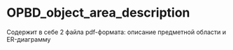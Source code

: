 # OPBD_object_area_description
Содержит в себе 2 файла pdf-формата: описание предметной области и ER-диаграмму
